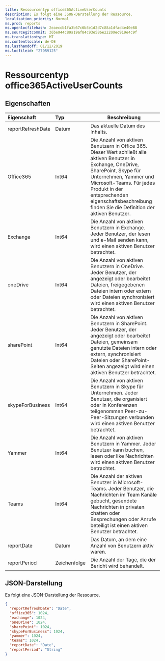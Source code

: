 ```yaml
---
title: Ressourcentyp office365ActiveUserCounts
description: Es folgt eine JSON-Darstellung der Ressource.
localization_priority: Normal
ms.prod: reports
ms.openlocfilehash: 2eaeccb1fa3b67c6b3e1d2d7c88a1dfad4e40e88
ms.sourcegitcommit: 36be044c89a19af84c93e586e22200ec919e4c9f
ms.translationtype: MT
ms.contentlocale: de-DE
ms.lasthandoff: 01/12/2019
ms.locfileid: "27959125"
---
```

# <a name="office365activeusercounts-resource-type"></a>Ressourcentyp office365ActiveUserCounts

## <a name="properties"></a>Eigenschaften

| Eigenschaft          | Typ   | Beschreibung                              |
| :---------------- | :----- | ---------------------------------------- |
| reportRefreshDate | Datum   | Das aktuelle Datum des Inhalts.          |
| Office365         | Int64  | Die Anzahl von aktiven Benutzern in Office 365. Dieser Wert schließt alle aktiven Benutzer in Exchange, OneDrive, SharePoint, Skype für Unternehmen, Yammer und Microsoft-Teams. Für jedes Produkt in der entsprechenden eigenschaftsbeschreibung finden Sie die Definition der aktiven Benutzer. |
| Exchange          | Int64  | Die Anzahl von aktiven Benutzern in Exchange. Jeder Benutzer, der lesen und e-Mail senden kann, wird einen aktiven Benutzer betrachtet. |
| oneDrive          | Int64  | Die Anzahl von aktiven Benutzern in OneDrive. Jeder Benutzer, der angezeigt oder bearbeitet Dateien, freigegebenen Dateien intern oder extern oder Dateien synchronisiert wird einen aktiven Benutzer betrachtet. |
| sharePoint        | Int64  | Die Anzahl von aktiven Benutzern in SharePoint. Jeder Benutzer, der angezeigt oder bearbeitet Dateien, gemeinsam genutzte Dateien intern oder extern, synchronisiert Dateien oder SharePoint-Seiten angezeigt wird einen aktiven Benutzer betrachtet. |
| skypeForBusiness  | Int64  | Die Anzahl von aktiven Benutzern in Skype für Unternehmen. Jeder Benutzer, die organisiert oder in Konferenzen teilgenommen Peer-zu-Peer-Sitzungen verbunden wird einen aktiven Benutzer betrachtet. |
| Yammer            | Int64  | Die Anzahl von aktiven Benutzern in Yammer. Jeder Benutzer kann buchen, lesen oder like Nachrichten wird einen aktiven Benutzer betrachtet. |
| Teams             | Int64  | Die Anzahl der aktiven Benutzer in Microsoft-Teams. Jeder Benutzer, die Nachrichten im Team Kanäle gebucht, gesendete Nachrichten in privaten chatten oder Besprechungen oder Anrufe beteiligt ist einen aktiven Benutzer betrachtet. |
| reportDate        | Datum   | Das Datum, an dem eine Anzahl von Benutzern aktiv waren. |
| reportPeriod      | Zeichenfolge | Die Anzahl der Tage, die der Bericht wird behandelt.    |

## <a name="json-representation"></a>JSON-Darstellung

Es folgt eine JSON-Darstellung der Ressource.

<!-- {
  "blockType": "resource",
  "@odata.type": "microsoft.graph.office365ActiveUserCounts"
} -->

```json
{
  "reportRefreshDate": "Date", 
  "office365": 1024, 
  "exchange": 1024, 
  "oneDrive": 1024, 
  "sharePoint": 1024, 
  "skypeForBusiness": 1024, 
  "yammer": 1024, 
  "teams": 1024, 
  "reportDate": "Date", 
  "reportPeriod": "String"
}
```
